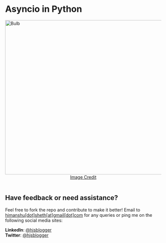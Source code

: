# Asyncio in Python

<img width="1000" height="500" alt="Bulb" src="https://github.com/hjsblogger/async-io-python/assets/1688653/01bb4b8d-9243-4de3-9f02-bf4d19d99ac2">

<div align="center"><a href="https://trunin.com/en/2021/07/python-call-async-from-sync/images/asyncio.jpeg">Image Credit</a></div>
<br/>

<!--
In this 'Web Scraping with Python' repo, we have covered the following usecases:

* <b>Web Scraping using Selenium PyUnit</b>
* <b>Web Scraping using Selenium Pytest</b>
* <b>Web Scraping of dynamic website using Beautiful Soup and Selenium</b>

The following websites are used for the purpose of demoing web scraping:

* [LambdaTest YouTube Channel](https://www.youtube.com/@lambdatest/videos)
* [LambdaTest E-commerce Playground](https://ecommerce-playground.lambdatest.io/)
* [Scraping Club Infinite Scroll Website](https://scrapingclub.com/exercise/list_infinite_scroll/)

<img width="20" height="20" alt="Bulb" src="https://github.com/hjsblogger/web-scraping-with-python/assets/1688653/6134e8c2-edd6-4910-9f0e-e8cab9b8669d">As mentioned online, scraping public web data from YouTube is legal as long as you don't go after information that is not available to the general public. However, there might be cases where the YouTube scraping might throw errors (or exceptions) when scraping is done on the Cloud Selenium Grid.

## Pre-requisites for test execution

**Step 1**

Create a virtual environment by triggering the *virtualenv venv* command on the terminal

```bash
virtualenv venv
```
<img width="1418" alt="VirtualEnvironment" src="https://github.com/hjsblogger/web-scraping-with-python/assets/1688653/89beb6af-549f-42ac-a063-e5f715018ef8">

**Step 2**

Navigate the newly created virtual environment by triggering the *source venv/bin/activate* command on the terminal

```bash
source venv/bin/activate
```

Follow steps(3) and (4) for performing web scraping on LambdaTest Cloud Grid:

**Step 3**

Procure the LambdaTest User Name and Access Key by navigating to [LambdaTest Account Page](https://accounts.lambdatest.com/security). You might need to create an an account on LambdaTest since it is used for running tests (or scraping) on the cloud Grid.

<img width="1288" alt="LambdaTestAccount" src="https://github.com/hjsblogger/web-scraping-with-python/assets/1688653/9b40c9cb-93a1-4239-9fe5-99f33766a23a">

**Step 4**

Add the LambdaTest User Name and Access Key in the *Makefile* that is located in the parent directory. Once done, save the Makefile.

![MakeFileChange](https://github.com/hjsblogger/web-scraping-with-python/assets/1688653/e3c0a6c3-cc1d-4692-ab59-182ca30964c0)

## Dependency/Package Installation

Run the *make install* command on the terminal to install the desired packages (or dependencies) - Pytest, Selenium, Beautiful Soup, etc.

```bash
make install
```
<img width="1404" alt="Make-Install" src="https://github.com/hjsblogger/web-scraping-with-python/assets/1688653/4cb16443-4411-4f11-8692-aa7290cded0b">

<img width="1404" alt="Make-Install-2" src="https://github.com/hjsblogger/web-scraping-with-python/assets/1688653/8c7e8938-5584-480b-ad04-002b53827396">

With this, all the dependencies and environment variables are set. We are all set for web scraping with the desired frameworks (i.e. Pyunit, Pytest, and Beautiful Soup)

## Web Scraping using Selenium PyUnit (Local Execution)

The following websites are used for demonstration:

* [LambdaTest YouTube Channel](https://www.youtube.com/@lambdatest/videos)
* [LambdaTest E-commerce Playground](https://ecommerce-playground.lambdatest.io/)

Follow the below mentioned steps to perform scraping on local machine:

**Step 1**

Set *EXEC_PLATFORM* environment variable to *local*. Trigger the command *export EXEC_PLATFORM=local* on the terminal.

<img width="1043" alt="Make-Local" src="https://github.com/hjsblogger/web-scraping-with-python/assets/1688653/1ab63873-28e8-4ec0-bebc-ff95d30b224e">

**Step 2**

Trigger the command *make clean* to clean the remove _pycache_ folder(s) and .pyc files

<img width="710" alt="Make-Clean" src="https://github.com/hjsblogger/web-scraping-with-python/assets/1688653/1baf2aeb-fab1-4207-8547-4c07a70074c2">

**Step 3**

The Chrome browser is invoked in the Headless Mode. It is recommended to install Chrome on your machine before you proceed to Step(3)

**Step 4**

Trigger the *make scrap-using-pyunit* command on the terminal to scrap content from the above mentioned websites

<img width="1404" alt="Pyunit-Scraping-1" src="https://github.com/hjsblogger/web-scraping-with-python/assets/1688653/3e3ab76f-6c92-4f49-8574-dbe7dc949220">

<img width="1404" alt="Pyunit-Scraping-2" src="https://github.com/hjsblogger/web-scraping-with-python/assets/1688653/398f147d-bfe9-45af-8fb7-7682592a4470">

As seen above, the content from LambdaTest YouTube channel and LambdaTest e-commerce playground are scrapped successfully!

## Web Scraping using Selenium Pytest (Local Execution)

The following websites are used for demonstration:

* [LambdaTest YouTube Channel](https://www.youtube.com/@lambdatest/videos)
* [LambdaTest E-commerce Playground](https://ecommerce-playground.lambdatest.io/)

Follow the below mentioned steps to perform scraping on local machine:

**Step 1**

Set *EXEC_PLATFORM* environment variable to *local*. Trigger the command *export EXEC_PLATFORM=local* on the terminal.

<img width="1043" alt="Make-Local" src="https://github.com/hjsblogger/web-scraping-with-python/assets/1688653/0c9fceba-492c-4f3a-9240-8478b76b4eab">

**Step 2**

The Chrome browser is invoked in the Headless Mode. It is recommended to install Chrome on your machine before you proceed to Step(4)

**Step 3**

Trigger the command *make clean* to clean the remove _pycache_ folder(s) and .pyc files

<img width="710" alt="Make-Clean" src="https://github.com/hjsblogger/web-scraping-with-python/assets/1688653/a5d706a8-ccc7-4ef8-aa85-1288b5bef60d">

**Step 4**

Trigger the *make scrap-using-pytest* command on the terminal to scrap content from the above mentioned websites

<img width="1405" alt="Pytest-scraping-1" src="https://github.com/hjsblogger/web-scraping-with-python/assets/1688653/b6614736-c03a-4e67-9460-32c0443b6166">

<img width="1405" alt="Pytest-scraping-2" src="https://github.com/hjsblogger/web-scraping-with-python/assets/1688653/dedbbe0c-f18a-4f7d-8ffb-f89c22bea1f3">

## Web Scraping using Beautiful Soup

Beautiful Soup is a Python library that is majorly used for screen-scraping (or web scraping). More information about the library is available on [Beautiful Soup HomePage](https://www.crummy.com/software/BeautifulSoup/)

The Beautiful Soup (bs4) library is already installed as a part of *pre-requisite steps*. Hence, it is safe to proceed with the scraping with Beautiful Soup. [Scraping Club Infinite Scroll Website](https://scrapingclub.com/exercise/list_infinite_scroll/) has infinite scrolling pages and Selenium is used to scroll to the end of the page so that all the items on the page can be scraped using the said libraries.

The following websites are used for demonstration:

* [LambdaTest E-commerce Playground](https://ecommerce-playground.lambdatest.io/)
* [Scraping Club Infinite Scroll Website](https://scrapingclub.com/exercise/list_infinite_scroll/)

Follow the below mentioned steps to perform web scraping using Beautiful Soup(bs4):

**Step 1**

Set *EXEC_PLATFORM* environment variable to *local*. Trigger the command *export EXEC_PLATFORM=local* on the terminal.

<img width="1043" alt="Make-Local" src="https://github.com/hjsblogger/web-scraping-with-python/assets/1688653/f8f3fd04-661e-4674-a7e7-48dc8d9cb49f">

**Step 2**

Trigger the *make scrap-using-beautiful-soup* command on the terminal to scrap content from the above mentioned websites

<img width="1402" alt="scraping-bs4-1" src="https://github.com/hjsblogger/web-scraping-with-python/assets/1688653/82b56e1a-0355-47bc-8527-a14ecf660b33">

<img width="1402" alt="scraping-bs4-2" src="https://github.com/hjsblogger/web-scraping-with-python/assets/1688653/63253dea-e00d-4636-9955-097952d15d85">

<img width="1402" alt="scraping-bs4-3" src="https://github.com/hjsblogger/web-scraping-with-python/assets/1688653/746724d6-2f1d-47a3-a640-dc40e9338625">

<img width="1413" alt="scraping-bs4-4" src="https://github.com/hjsblogger/web-scraping-with-python/assets/1688653/1047b1bb-6495-4d4c-913e-53ea55e9fd78">

<img width="1413" alt="scraping-bs4-5" src="https://github.com/hjsblogger/web-scraping-with-python/assets/1688653/d2a9d796-e1ff-47c5-baa7-323b0ac5649a">

As seen from the above screenshots, content on Pages (1) thru' (5) on [LambdaTest E-Commerce Playground](https://ecommerce-playground.lambdatest.io/index.php?route=product/category&path=57) are successfully displayed on the console.

<img width="1413" alt="infinite-1" src="https://github.com/hjsblogger/web-scraping-with-python/assets/1688653/22cbf56e-9420-402f-a16f-df7ea25135e5">

<img width="1097" alt="infinite-2" src="https://github.com/hjsblogger/web-scraping-with-python/assets/1688653/a691fe82-0f0e-48df-adf1-57d047a904ca">

Also, all the 60 items on [Scraping Club Infinite Scroll Website](https://scrapingclub.com/exercise/list_infinite_scroll/) are scraped without any issues.

## Web Scraping using Selenium Cloud Grid and Python

<b>Note</b>: As mentioned earlier, there could be cases where YouTube Scraping might fail on cloud grid (particularly when there are a number of attempts to scrape the content). Since cookies and other settings are cleared (or sanitized) after every test session, YouTube might take genuine web scraping as a Bot Attack! In such cases, you might across the following page where cookie consent has to be given by clicking on "Accept all" button.

<img width="1407" alt="Accept-All" src="https://github.com/hjsblogger/web-scraping-with-python/assets/1688653/b3a49faa-1ff0-496c-8c8d-661c694455e1">

You can find more information about this insightful [Stack Overflow thread](https://stackoverflow.com/questions/66902404/selenium-python-click-agree-to-youtube-cookie)

Since we are using LambdaTest Selenium Grid for test execution, it is recommended to create an acccount on [LambdaTest](https://www.lambdatest.com/?fp_ref=himanshu15) before proceeding with the test execution. Procure the LambdaTest User Name and Access Key by navigating to [LambdaTest Account Page](https://accounts.lambdatest.com/security).

<img width="1288" alt="LambdaTestAccount" src="https://github.com/hjsblogger/web-scraping-with-python/assets/1688653/74028ca3-fe1f-4c25-8cfc-9d563b71900e">

### Web Scraping using Selenium Pyunit (Cloud Execution)

The following websites are used for demonstration:

* [LambdaTest YouTube Channel](https://www.youtube.com/@lambdatest/videos)
* [LambdaTest E-commerce Playground](https://ecommerce-playground.lambdatest.io/)

Follow the below mentioned steps to perform scraping on LambdaTest cloud grid:

**Step 1**

Set *EXEC_PLATFORM* environment variable to *cloud*. Trigger the command *export EXEC_PLATFORM=cloud* on the terminal.

<img width="1396" alt="Terminal" src="https://github.com/hjsblogger/web-scraping-with-python/assets/1688653/f9d81fe0-2eab-466d-8794-aaafc49a5e02">

**Step 2**

Trigger the command *make clean* to clean the remove _pycache_ folder(s) and .pyc files

<img width="710" alt="Make-Clean" src="https://github.com/hjsblogger/web-scraping-with-python/assets/1688653/09dd65fc-653a-460f-9ef7-216bd0750d39">

**Step 3**

Trigger the *make scrap-using-pyunit* command on the terminal to scrap content from the above mentioned websites

<img width="1410" alt="Pyunit-cloud-1" src="https://github.com/hjsblogger/web-scraping-with-python/assets/1688653/dd1129bc-2f74-406c-a54d-6742d0552c66">

<img width="1410" alt="Pyunit-cloud-2" src="https://github.com/hjsblogger/web-scraping-with-python/assets/1688653/c598f5a3-402b-4117-839f-e78792d711f6">

<img width="1410" alt="Pyunit-cloud-3" src="https://github.com/hjsblogger/web-scraping-with-python/assets/1688653/85ffdf69-6719-47fb-b031-6c2d872a0d59">


As seen above, the content from LambdaTest YouTube channel and LambdaTest e-commerce playground are scrapped successfully! You can find the status of test execution in the [LambdaTest Automation Dashboard](https://automation.lambdatest.com/build).

<img width="1422" alt="Pyunit-LambdaTest-Status-1" src="https://github.com/hjsblogger/web-scraping-with-python/assets/1688653/5d394264-af49-43d9-a4a0-43f000ec458d">

<img width="1422" alt="Pyunit-LambdaTest-Status-2" src="https://github.com/hjsblogger/web-scraping-with-python/assets/1688653/98e3cfe2-815f-4f14-a803-0ad3f7399870">

As seen above, the status of test execution is "Completed". Since the browser is instantiated in the *Headless* mode, the video recording is not available on the dashboard.

### Web Scraping using Selenium Pytest (Cloud Execution)

The following websites are used for demonstration:

* [LambdaTest YouTube Channel](https://www.youtube.com/@lambdatest/videos)
* [LambdaTest E-commerce Playground](https://ecommerce-playground.lambdatest.io/)

Follow the below mentioned steps to perform scraping on LambdaTest cloud grid:

**Step 1**

Set *EXEC_PLATFORM* environment variable to *cloud*. Trigger the command *export EXEC_PLATFORM=cloud* on the terminal.

<img width="1396" alt="Terminal" src="https://github.com/hjsblogger/web-scraping-with-python/assets/1688653/a89872a1-5a43-4d88-8e9e-1b3e4f170051">

**Step 2**

Trigger the command *make clean* to clean the remove _pycache_ folder(s) and .pyc files

<img width="710" alt="Make-Clean" src="https://github.com/hjsblogger/web-scraping-with-python/assets/1688653/1c228aa5-804c-40a9-9a3b-920e3cd9e489">

**Step 3**

Trigger the *make scrap-using-pytest* command on the terminal to scrap content from the above mentioned websites

<img width="1410" alt="Pytest-cloud-1" src="https://github.com/hjsblogger/web-scraping-with-python/assets/1688653/4e22c844-0d61-4b4d-85e0-152e11c73689">

<img width="1410" alt="Pytest-cloud-2" src="https://github.com/hjsblogger/web-scraping-with-python/assets/1688653/0b043360-8f0d-45e7-8f2f-6d96bb65219e">

<img width="1410" alt="Pytest-cloud-3" src="https://github.com/hjsblogger/web-scraping-with-python/assets/1688653/53490f40-f21d-4ecf-90eb-cb38add032da">

As seen above, the content from LambdaTest YouTube channel and LambdaTest e-commerce playground are scrapped successfully! You can find the status of test execution in the [LambdaTest Automation Dashboard](https://automation.lambdatest.com/build).

<img width="1422" alt="Pytest-LambdaTest-Status-1" src="https://github.com/hjsblogger/web-scraping-with-python/assets/1688653/1c090187-2785-4505-916f-34cf07d7565c">

<img width="1429" alt="Pytest-LambdaTest-Status-2" src="https://github.com/hjsblogger/web-scraping-with-python/assets/1688653/bf0d5757-cc71-4a56-b5ad-e6384018d78e">

As seen above, the status of test execution is "Completed". Since the browser is instantiated in the *Headless* mode, the video recording is not available on the dashboard. -->

## Have feedback or need assistance?
Feel free to fork the repo and contribute to make it better! Email to [himanshu[dot]sheth[at]gmail[dot]com](mailto:himanshu.sheth@gmail.com) for any queries or ping me on the following social media sites:

<b>LinkedIn</b>: [@hjsblogger](https://linkedin.com/in/hjsblogger)<br/>
<b>Twitter</b>: [@hjsblogger](https://www.twitter.com/hjsblogger)
